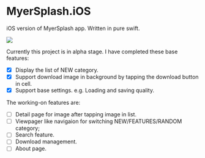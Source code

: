 # MyerSplash.iOS
iOS version of MyerSplash app. Written in pure swift.

![](https://github.com/JuniperPhoton/MyerSplash.iOS/raw/develop/design/demo.png)

Currently this project is in alpha stage. I have completed these base features:

- [x] Display the list of NEW category.
- [x] Support download image in background by tapping the download button in cell.
- [x] Support base settings. e.g. Loading and saving quality.

The working-on features are:

- [ ] Detail page for image after tapping image in list.
- [ ] Viewpager like navigaion for switching NEW/FEATURES/RANDOM category;
- [ ] Search feature.
- [ ] Download management.
- [ ] About page.
